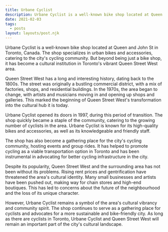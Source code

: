 ```yaml
---
title: Urbane Cyclist
description: Urbane Cyclist is a well-known bike shop located at Queen and John St in Toronto, Canada. The shop specializes in urban bikes and accessories, catering to the city's cycling community.
date: 2021-02-03
tags:
  - posts
layout: layouts/post.njk
---
```


Urbane Cyclist is a well-known bike shop located at Queen and John St in Toronto, Canada. The shop specializes in urban bikes and accessories, catering to the city's cycling community. But beyond being just a bike shop, it has become a cultural institution in Toronto's vibrant Queen Street West area.

Queen Street West has a long and interesting history, dating back to the 1800s. The street was originally a bustling commercial district, with a mix of factories, shops, and residential buildings. In the 1970s, the area began to change, with artists and musicians moving in and opening up shops and galleries. This marked the beginning of Queen Street West's transformation into the cultural hub it is today.

Urbane Cyclist opened its doors in 1997, during this period of transition. The shop quickly became a staple of the community, catering to the growing number of cyclists in the area. Urbane Cyclist is known for its high-quality bikes and accessories, as well as its knowledgeable and friendly staff.

The shop has also become a gathering place for the city's cycling community, hosting events and group rides. It has helped to promote cycling as a viable transportation option in Toronto and has been instrumental in advocating for better cycling infrastructure in the city.

Despite its popularity, Queen Street West and the surrounding area has not been without its problems. Rising rent prices and gentrification have threatened the area's cultural identity. Many small businesses and artists have been pushed out, making way for chain stores and high-end boutiques. This has led to concerns about the future of the neighbourhood and the loss of its unique character.

However, Urbane Cyclist remains a symbol of the area's cultural vibrancy and community spirit. The shop continues to serve as a gathering place for cyclists and advocates for a more sustainable and bike-friendly city. As long as there are cyclists in Toronto, Urbane Cyclist and Queen Street West will remain an important part of the city's cultural landscape.

